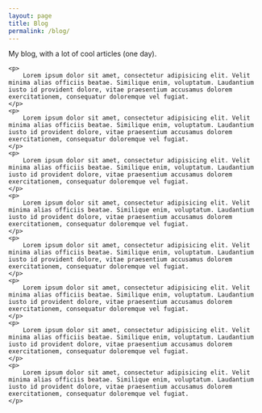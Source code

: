 ```yaml
---
layout: page
title: Blog
permalink: /blog/
---
```

<div id="blog">
	<p>
		My blog, with a lot of cool articles (one day).	
	</p>

	<p>
		Lorem ipsum dolor sit amet, consectetur adipisicing elit. Velit minima alias officiis beatae. Similique enim, voluptatum. Laudantium iusto id provident dolore, vitae praesentium accusamus dolorem exercitationem, consequatur doloremque vel fugiat.
	</p>
	<p>
		Lorem ipsum dolor sit amet, consectetur adipisicing elit. Velit minima alias officiis beatae. Similique enim, voluptatum. Laudantium iusto id provident dolore, vitae praesentium accusamus dolorem exercitationem, consequatur doloremque vel fugiat.
	</p>
	<p>
		Lorem ipsum dolor sit amet, consectetur adipisicing elit. Velit minima alias officiis beatae. Similique enim, voluptatum. Laudantium iusto id provident dolore, vitae praesentium accusamus dolorem exercitationem, consequatur doloremque vel fugiat.
	</p>
	<p>
		Lorem ipsum dolor sit amet, consectetur adipisicing elit. Velit minima alias officiis beatae. Similique enim, voluptatum. Laudantium iusto id provident dolore, vitae praesentium accusamus dolorem exercitationem, consequatur doloremque vel fugiat.
	</p>
	<p>
		Lorem ipsum dolor sit amet, consectetur adipisicing elit. Velit minima alias officiis beatae. Similique enim, voluptatum. Laudantium iusto id provident dolore, vitae praesentium accusamus dolorem exercitationem, consequatur doloremque vel fugiat.
	</p>
	<p>
		Lorem ipsum dolor sit amet, consectetur adipisicing elit. Velit minima alias officiis beatae. Similique enim, voluptatum. Laudantium iusto id provident dolore, vitae praesentium accusamus dolorem exercitationem, consequatur doloremque vel fugiat.
	</p>
	<p>
		Lorem ipsum dolor sit amet, consectetur adipisicing elit. Velit minima alias officiis beatae. Similique enim, voluptatum. Laudantium iusto id provident dolore, vitae praesentium accusamus dolorem exercitationem, consequatur doloremque vel fugiat.
	</p>
	<p>
		Lorem ipsum dolor sit amet, consectetur adipisicing elit. Velit minima alias officiis beatae. Similique enim, voluptatum. Laudantium iusto id provident dolore, vitae praesentium accusamus dolorem exercitationem, consequatur doloremque vel fugiat.
	</p>
</div>